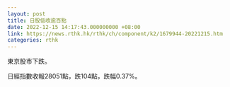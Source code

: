 ```yaml
---
layout: post
title: 日股低收逾百點
date: 2022-12-15 14:17:43.000000000 +08:00
link: https://news.rthk.hk/rthk/ch/component/k2/1679944-20221215.htm
categories: rthk
---
```


東京股市下跌。

日經指數收報28051點，跌104點，跌幅0.37%。
